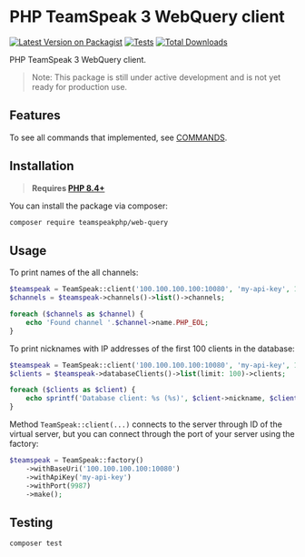 # PHP TeamSpeak 3 WebQuery client

[![Latest Version on Packagist](https://img.shields.io/packagist/v/teamspeakphp/web-query.svg?style=flat-square)](https://packagist.org/packages/teamspeakphp/web-query)
[![Tests](https://img.shields.io/github/actions/workflow/status/teamspeakphp/web-query/tests.yml?branch=main&label=tests&style=flat-square)](https://github.com/teamspeakphp/web-query/actions/workflows/tests.yml)
[![Total Downloads](https://img.shields.io/packagist/dt/teamspeakphp/web-query.svg?style=flat-square)](https://packagist.org/packages/teamspeakphp/web-query)

PHP TeamSpeak 3 WebQuery client.

> Note: This package is still under active development and is not yet ready for production use.

## Features

To see all commands that implemented, see [COMMANDS](COMMANDS.md).

## Installation

> **Requires [PHP 8.4+](https://php.net/releases/)**

You can install the package via composer:

```bash
composer require teamspeakphp/web-query
```

## Usage

To print names of the all channels:

```php
$teamspeak = TeamSpeak::client('100.100.100.100:10080', 'my-api-key', 1);
$channels = $teamspeak->channels()->list()->channels;

foreach ($channels as $channel) {
    echo 'Found channel '.$channel->name.PHP_EOL;
}
```

To print nicknames with IP addresses of the first 100 clients in the database:

```php
$teamspeak = TeamSpeak::client('100.100.100.100:10080', 'my-api-key', 1);
$clients = $teamspeak->databaseClients()->list(limit: 100)->clients;

foreach ($clients as $client) {
    echo sprintf('Database client: %s (%s)', $client->nickname, $client->lastIpAddress);
}
```

Method `TeamSpeak::client(...)` connects to the server through ID of the virtual server, but you can connect through the port of your server using the factory:

```php
$teamspeak = TeamSpeak::factory()
    ->withBaseUri('100.100.100.100:10080')
    ->withApiKey('my-api-key')
    ->withPort(9987)
    ->make();
```

## Testing

```bash
composer test
```
